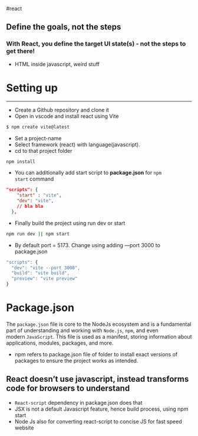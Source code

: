 #react 

## Define the goals, not the steps

### With React, you define the target UI state(s) - not the steps to get there!

- HTML inside javascript, weird stuff

# Setting up
---
- Create a Github repository and clone it
- Open in vscode and install react using Vite

```bash
$ npm create vite@latest
```

- Set a project-name
- Select framework (react) with language(javascript).
- cd to that project folder

```bash
npm install
```

- You can additionally add start script to **package.json** for `npm start` command

```json
"scripts": {
    "start" : "vite",
    "dev": "vite",
    // bla bla
  },
```

- Finally build the project using run dev or start

```bash
npm run dev || npm start
```

- By default port = 5173. Change using adding —port 3000 to package.json

```jsx
"scripts": {
  "dev": "vite --port 3000",
  "build": "vite build",
  "preview": "vite preview"
}
```

# Package.json

The `package.json` file is core to the NodeJs ecosystem and is a fundamental part of understanding and working with `Node.js`, `npm`, and even modern `JavaScript`. This file is used as a manifest, storing information about applications, modules, packages, and more.

- npm refers to package.json file of folder to install exact versions of packages to ensure the project works as intended.

## React doesn’t use javascript, instead transforms code for browsers to understand

- `React-script` dependency in package.json does that
- JSX is not a default Javascript feature, hence build process, using npm start
- Node Js also for converting react-script to concise JS for fast speed website